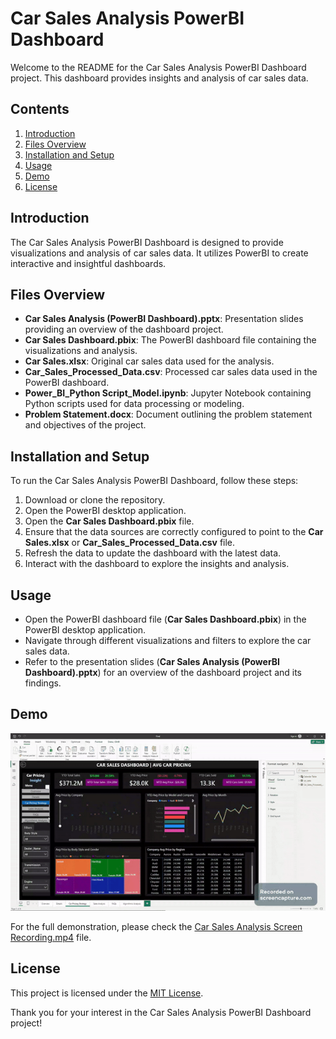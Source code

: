 # Car Sales Analysis PowerBI Dashboard

Welcome to the README for the Car Sales Analysis PowerBI Dashboard project. This dashboard provides insights and analysis of car sales data.

## Contents
1. [Introduction](#introduction)
2. [Files Overview](#files-overview)
3. [Installation and Setup](#installation-and-setup)
4. [Usage](#usage)
5. [Demo](#demo)
6. [License](#license)

## Introduction
The Car Sales Analysis PowerBI Dashboard is designed to provide visualizations and analysis of car sales data. It utilizes PowerBI to create interactive and insightful dashboards.

## Files Overview
- **Car Sales Analysis (PowerBI Dashboard).pptx**: Presentation slides providing an overview of the dashboard project.
- **Car Sales Dashboard.pbix**: The PowerBI dashboard file containing the visualizations and analysis.
- **Car Sales.xlsx**: Original car sales data used for the analysis.
- **Car_Sales_Processed_Data.csv**: Processed car sales data used in the PowerBI dashboard.
- **Power_BI_Python Script_Model.ipynb**: Jupyter Notebook containing Python scripts used for data processing or modeling.
- **Problem Statement.docx**: Document outlining the problem statement and objectives of the project.

## Installation and Setup
To run the Car Sales Analysis PowerBI Dashboard, follow these steps:
1. Download or clone the repository.
2. Open the PowerBI desktop application.
3. Open the **Car Sales Dashboard.pbix** file.
4. Ensure that the data sources are correctly configured to point to the **Car Sales.xlsx** or **Car_Sales_Processed_Data.csv** file.
5. Refresh the data to update the dashboard with the latest data.
6. Interact with the dashboard to explore the insights and analysis.

## Usage
- Open the PowerBI dashboard file (**Car Sales Dashboard.pbix**) in the PowerBI desktop application.
- Navigate through different visualizations and filters to explore the car sales data.
- Refer to the presentation slides (**Car Sales Analysis (PowerBI Dashboard).pptx**) for an overview of the dashboard project and its findings.

## Demo

![Car Sales Analysis Demo](CarSalesAnalysisScreenRecording.gif)  

For the full demonstration, please check the [Car Sales Analysis Screen Recording.mp4](link_to_your_video) file.

## License
This project is licensed under the [MIT License](LICENSE).

Thank you for your interest in the Car Sales Analysis PowerBI Dashboard project!
